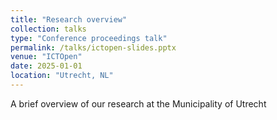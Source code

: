 ```yaml
---
title: "Research overview"
collection: talks
type: "Conference proceedings talk"
permalink: /talks/ictopen-slides.pptx
venue: "ICTOpen"
date: 2025-01-01
location: "Utrecht, NL"
---
```


A brief overview of our research at the Municipality of Utrecht
